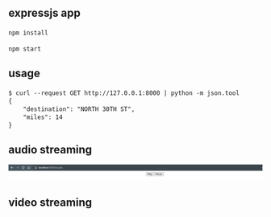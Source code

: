 expressjs app
-------------

```
npm install

npm start

```


usage
-------

```
$ curl --request GET http://127.0.0.1:8000 | python -m json.tool
{
    "destination": "NORTH 30TH ST",
    "miles": 14
}
```


audio streaming
----------------

![](audio_streaming.png)

video streaming
-----------------


